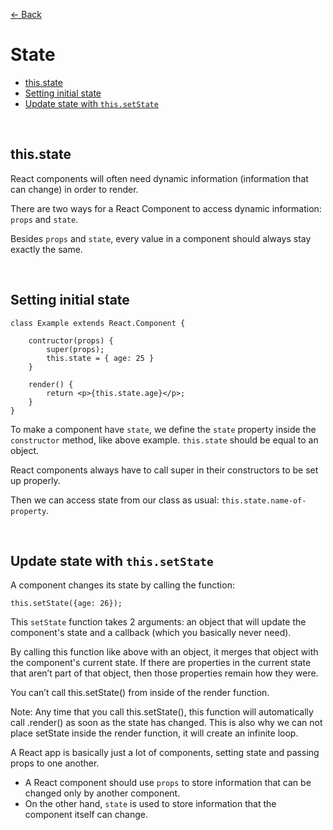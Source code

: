 [&larr; Back](./README.md)

# State

- [this.state](#thisstate)
- [Setting initial state](#setting-initial-state)
- [Update state with `this.setState`](#update-state-with-thissetstate)

<br>

## **this.state**

React components will often need dynamic information (information that can change) in order to render.

There are two ways for a React Component to access dynamic information: `props` and `state`.

Besides `props` and `state`, every value in a component should always stay exactly the same.

<br>

## Setting initial state

```JSX
class Example extends React.Component {

    contructor(props) {
        super(props);
        this.state = { age: 25 }
    }

    render() {
        return <p>{this.state.age}</p>;
    }
}
```

To make a component have `state`, we define the `state` property inside the `constructor` method, like above example. `this.state` should be equal to an object.

React components always have to call super in their constructors to be set up properly.

Then we can access state from our class as usual: `this.state.name-of-property`.

<br>

## Update state with `this.setState`

A component changes its state by calling the function:

```JSX
this.setState({age: 26});
```

This `setState` function takes 2 arguments: an object that will update the component's state and a callback (which you basically never need).

By calling this function like above with an object, it merges that object with the component's current state. If there are properties in the current state that aren’t part of that object, then those properties remain how they were.

You can’t call this.setState() from inside of the render function.

Note: Any time that you call this.setState(), this function will automatically call .render() as soon as the state has changed. This is also why we can not place setState inside the render function, it will create an infinite loop.

A React app is basically just a lot of components, setting state and passing props to one another.

- A React component should use `props` to store information that can be changed only by another component.
- On the other hand, `state` is used to store information that the component itself can change.

<br>
